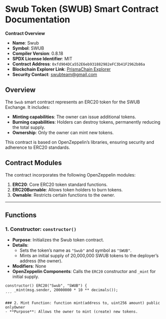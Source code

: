 # Swub Token (SWUB) Smart Contract Documentation

**Contract Overview**
- **Name**: Swub
- **Symbol**: SWUB
- **Compiler Version**: 0.8.18
- **SPDX License Identifier**: MIT
- **Contract Address**: `0xfd904DCa552E6eb931882982eFC3b41F2962b86a`
- **Blockchain Explorer Link**: [PrismaChain Explorer](https://explorer.prismachain.io/address/0xfd904DCa552E6eb931882982eFC3b41F2962b86a/contracts#address-tabs)
- **Security Contact**: swubteam@gmail.com

## Overview
The `Swub` smart contract represents an ERC20 token for the SWUB Exchange. It includes:
- **Minting capabilities**: The owner can issue additional tokens.
- **Burning capabilities**: Holders can destroy tokens, permanently reducing the total supply.
- **Ownership**: Only the owner can mint new tokens.

This contract is based on OpenZeppelin’s libraries, ensuring security and adherence to ERC20 standards.

## Contract Modules
The contract incorporates the following OpenZeppelin modules:
1. **ERC20**: Core ERC20 token standard functions.
2. **ERC20Burnable**: Allows token holders to burn tokens.
3. **Ownable**: Restricts certain functions to the owner.

---

## Functions

### 1. Constructor: `constructor()`
- **Purpose**: Initializes the Swub token contract.
- **Details**: 
  - Sets the token’s name as `"Swub"` and symbol as `"SWUB"`.
  - Mints an initial supply of 20,000,000 SWUB tokens to the deployer’s address (the owner).
- **Modifiers**: None
- **OpenZeppelin Components**: Calls the `ERC20` constructor and `_mint` for initial supply.

```solidity
constructor() ERC20("Swub", "SWUB") {
    _mint(msg.sender, 20000000 * 10 ** decimals());
´´´

### 2. Mint Function: function mint(address to, uint256 amount) public onlyOwner
- **Purpose**: Allows the owner to mint (create) new tokens.
